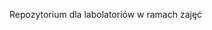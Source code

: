 <title>Podstawy Aplikacji Internetowych</title>
<p>Repozytorium dla labolatoriów w ramach zajęć</p>
